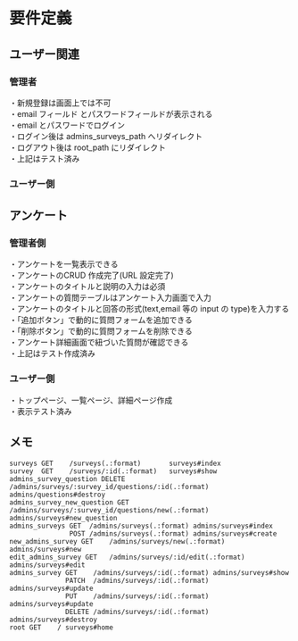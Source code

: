 # 要件定義

## ユーザー関連

### 管理者

・新規登録は画面上では不可<br>
・email フィールド とパスワードフィールドが表示される<br>
・email とパスワードでログイン<br>
・ログイン後は admins_surveys_path へリダイレクト<br>
・ログアウト後は root_path にリダイレクト<br>
・上記はテスト済み

### ユーザー側

## アンケート

### 管理者側

・アンケートを一覧表示できる<br>
・アンケートのCRUD 作成完了(URL 設定完了)<br>
・アンケートのタイトルと説明の入力は必須<br>
・アンケートの質問テーブルはアンケート入力画面で入力<br>
・アンケートのタイトルと回答の形式(text,email 等の input の type)を入力する<br>
・「追加ボタン」で動的に質問フォームを追加できる<br>
・「削除ボタン」で動的に質問フォームを削除できる<br>
・アンケート詳細画面で紐づいた質問が確認できる<br>
・上記はテスト作成済み

### ユーザー側

・トップページ、一覧ページ、詳細ページ作成<br>
・表示テスト済み

## メモ

```
surveys GET    /surveys(.:format)       surveys#index
survey  GET    /surveys/:id(.:format)   surveys#show
admins_survey_question DELETE /admins/surveys/:survey_id/questions/:id(.:format) admins/questions#destroy
admins_survey_new_question GET /admins/surveys/:survey_id/questions/new(.:format) admins/surveys#new_question
admins_surveys GET  /admins/surveys(.:format) admins/surveys#index
               POST /admins/surveys(.:format) admins/surveys#create
new_admins_survey GET    /admins/surveys/new(.:format)      admins/surveys#new
edit_admins_survey GET   /admins/surveys/:id/edit(.:format) admins/surveys#edit
admins_survey GET    /admins/surveys/:id(.:format) admins/surveys#show
              PATCH  /admins/surveys/:id(.:format) admins/surveys#update
              PUT    /admins/surveys/:id(.:format) admins/surveys#update
              DELETE /admins/surveys/:id(.:format) admins/surveys#destroy
root GET    / surveys#home
```
